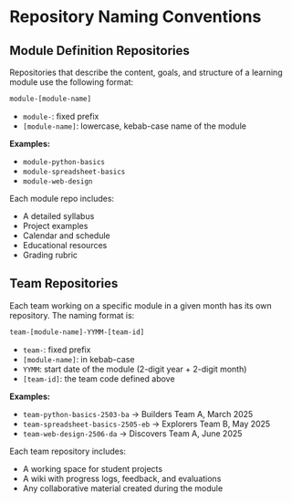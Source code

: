 # Repository Naming Conventions

## Module Definition Repositories

Repositories that describe the content, goals, and structure of a learning module use the following format:

```txt
module-[module-name]
```

- `module-`: fixed prefix
- `[module-name]`: lowercase, kebab-case name of the module

**Examples:**

- `module-python-basics`
- `module-spreadsheet-basics`
- `module-web-design`

Each module repo includes:

- A detailed syllabus
- Project examples
- Calendar and schedule
- Educational resources
- Grading rubric

## Team Repositories

Each team working on a specific module in a given month has its own repository. The naming format is:

```txt
team-[module-name]-YYMM-[team-id]
```

- `team-`: fixed prefix
- `[module-name]`: in kebab-case
- `YYMM`: start date of the module (2-digit year + 2-digit month)
- `[team-id]`: the team code defined above

**Examples:**

- `team-python-basics-2503-ba` → Builders Team A, March 2025
- `team-spreadsheet-basics-2505-eb` → Explorers Team B, May 2025
- `team-web-design-2506-da` → Discovers Team A, June 2025

Each team repository includes:

- A working space for student projects
- A wiki with progress logs, feedback, and evaluations
- Any collaborative material created during the module